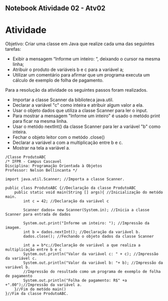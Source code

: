 ## Notebook Atividade 02 - Atv02

# Atividade
Objetivo: Criar uma classe em Java que realize cada uma das seguintes tarefas: 
* Exibir a mensagem “Informe um inteiro: “, deixando o cursor na mesma linha; 
* Atribuir o produto de variáveis b e c para a variável a;
* Utilizar um comentário para afirmar que um programa executa um cálculo de exemplo de folha de pagamento.

Para a resolução da atividade os seguintes passos foram realizados.

* Importar a classe Scanner da biblioteca java.util.
* Declarar a variável "c" como inteira e atribuir algum valor a ela.
* Usar o objeto dados que utiliza a classe Scanner para ler o input.
* Para mostrar a mensagem "Informe um inteiro" é usado o metódo print para ficar na mesma linha.
* Usar o metódo nextInt() da classe Scanner para ler a variável "b" como inteira.
* Fechar o objeto leitor com o metódo .close()
* Declarar a variável a com a multiplicação entre b e c.
* Mostrar na tela a variável a.

```
/Classe ProdutoABC
/* IFPR - Campus Cascavel
Disciplina: Programação Orientada à Objetos
Professor: Nelson Bellincanta */ 

import java.util.Scanner; //Importa a classe Scanner.

public class ProdutoABC {//Declaração da classe ProdutoABC
    public static void main(String [] args){ //Inicialização do metódo main.
        int c = 42; //Declaração da variável c

        Scanner dados= new Scanner(System.in); //Inicia a classe Scanner para entrada de dados

        System.out.print("Informe um inteiro: "); //Impressão da imagem.
        int b = dados.nextInt(); //Declaração da variável b.
        dados.close(); //Fechando o objeto dados da classe Scanner

        int a = b*c;//Declaração de variável a que realiza a multiplicação entre b e c
        System.out.println("Valor da variável c: " + c); //Impressão da variável c.
        System.out.println("Valor da variável b: "+ b); //Impressão da variável b.
        //Impressão do resultado como um programa de exemplo de folha de pagamento
        System.out.println("Folha de pagamento: R$" +a +".00");//Impressão da variável a.
    }//Fim do metódo main()
}//Fim da classe ProdutoABC.
```
